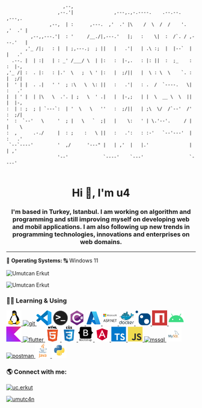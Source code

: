 ```
                                                                            
                     ,--,                                                     
                   ,--.'|               ,---,.,-.----.    .--.--.       ,---,.
                ,--,  | :      ,---.  ,'  .' |\    /  \  /  /    '.   ,'  .' |
         ,--,,---.'|  : '     /__./|,---.'   |;   :    \|  :  /`. / ,---.'   |
       ,'_ /|;   : |  | ;,---.;  ; ||   |   .'|   | .\ :;  |  |--`  |   |   .'
  .--. |  | :|   | : _' /___/ \  | |:   :  |-,.   : |: ||  :  ;_    :   :  |-,
,'_ /| :  . |:   : |.'  \   ;  \ ' |:   |  ;/||   |  \ : \  \    `. :   |  ;/|
|  ' | |  . .|   ' '  ; :\   \  \: ||   :   .'|   : .  /  `----.   \|   :   .'
|  | ' |  | |\   \  .'. | ;   \  ' .|   |  |-,;   | |  \  __ \  \  ||   |  |-,
:  | : ;  ; | `---`:  | '  \   \   ''   :  ;/||   | ;\  \/  /`--'  /'   :  ;/|
'  :  `--'   \     '  ; |   \   `  ;|   |    \:   ' | \.'--'.     / |   |    \
:  ,      .-./     |  : ;    :   \ ||   :   .':   : :-'   `--'---'  |   :   .'
 `--`----'         '  ,/      '---" |   | ,'  |   |.'               |   | ,'  
                   '--'             `----'    `---'                 `----'    
                                
```

<h1 align="center">Hi 👋, I'm u4</h1>
<h3 align="center"> I'm based in Turkey, Istanbul. I am working on algorithm and programming and still improving myself on developing web and mobil applications. I am also following up new trends in programming technologies, innovations and enterprises on web domains.</h3>


<hr>

<p align="left">
💠 <b>Operating Systems:</b>  🔠 Windows 11
</p>



<p>
<img align="center" src="https://github-readme-stats.vercel.app/api?username=umutc4n&show_icons=true&locale=en&theme=dark" alt="Umutcan Erkut" />
</p>

<p align="left"> 
<img src="https://shields-io-visitor-counter.herokuapp.com/badge?page=octocat.umutc4n&label=visits&labelColor=000000&logo=GitHub&logoColor=FFFFFF&color=1D70B8&style=for-the-badge" alt="Umutcan Erkut" />
</p>


<h3 align="left">
🧑‍💻 Learning & Using
</h3>

<p align="left"> 
    <a href="https://www.linux.org/" target="_blank"> 
        <img src="https://raw.githubusercontent.com/devicons/devicon/master/icons/linux/linux-original.svg" alt="linux" width="40" height="40"/> 
    </a> 
    <a href="https://git-scm.com/" target="_blank"> 
        <img src="https://www.vectorlogo.zone/logos/git-scm/git-scm-icon.svg" alt="git" width="40" height="40"/> 
    </a> 
    <a href="https://code.visualstudio.com/" target="_blank"> 
        <img src="https://raw.githubusercontent.com/github/explore/main/topics/visual-studio-code/visual-studio-code.png" alt="vscode" width="40" height="40"/> 
    </a> 
    <a href="https://www.gnu.org/software/bash/" target="_blank"> 
        <img src="https://github.com/github/explore/blob/main/topics/terminal/terminal.png?raw=true" alt="vscode" width="40" height="40"/> 
    </a> 
    <a href="https://www.w3schools.com/cs/" target="_blank"> 
        <img src="https://raw.githubusercontent.com/devicons/devicon/master/icons/csharp/csharp-original.svg" alt="csharp" width="40" height="40"/> 
    </a> 
    <a href="https://azure.microsoft.com/tr-tr/" target="_blank"> 
        <img src="https://raw.githubusercontent.com/github/explore/main/topics/azure/azure.png" alt="azure" width="40" height="40"/> 
    </a>
    <a href="https://dotnet.microsoft.com/" target="_blank"> 
        <img src="https://raw.githubusercontent.com/github/explore/main/topics/aspnet/aspnet.png" alt="dotnet" width="40" height="40"/> 
    </a>  
    <a href="https://www.docker.com/" target="_blank"> 
        <img src="https://raw.githubusercontent.com/devicons/devicon/master/icons/docker/docker-original-wordmark.svg" alt="docker" width="40" height="40"/> 
    </a> 
    <a href="https://www.nuget.org/" target="_blank"> 
        <img src="https://raw.githubusercontent.com/github/explore/main/topics/nuget/nuget.png" alt="nuget" width="40" height="40"/> 
    </a> 
    <a href="https://www.npmjs.com/" target="_blank"> 
        <img src="https://raw.githubusercontent.com/github/explore/main/topics/npm/npm.png" alt="npm" width="40" height="40"/> 
    </a> 
    <a href="https://developer.android.com" target="_blank"> <img src="https://raw.githubusercontent.com/github/explore/80688e429a7d4ef2fca1e82350fe8e3517d3494d/topics/android/android.png?raw=true" alt="android" width="40" height="40"/> 
    </a> 
    <a href="https://kotlinlang.org/" target="_blank"> 
        <img src="https://raw.githubusercontent.com/github/explore/80688e429a7d4ef2fca1e82350fe8e3517d3494d/topics/kotlin/kotlin.png?raw=true" alt="kotlin" width="40" height="40"/> 
    </a> 
    <a href="https://flutter.dev" target="_blank"> <img src="https://www.vectorlogo.zone/logos/flutterio/flutterio-icon.svg" alt="flutter" width="40" height="40"/> 
    </a> 
    <a href="https://www.w3schools.com/html/" target="_blank"> 
        <img src="https://raw.githubusercontent.com/github/explore/80688e429a7d4ef2fca1e82350fe8e3517d3494d/topics/html/html.png?raw=true" alt="html" width="40" height="40"/> 
    </a> 
    <a href="https://www.w3schools.com/css/" target="_blank"> 
        <img src="https://raw.githubusercontent.com/devicons/devicon/master/icons/css3/css3-original-wordmark.svg" alt="css3" width="40" height="40"/> 
    </a> 
    <a href="https://getbootstrap.com" target="_blank"> 
        <img src="https://raw.githubusercontent.com/devicons/devicon/master/icons/bootstrap/bootstrap-plain-wordmark.svg" alt="bootstrap" width="40" height="40"/> 
    </a> 
    <a href="https://angular.io/" target="_blank"> 
        <img src="https://raw.githubusercontent.com/github/explore/main/topics/angular/angular.png" alt="angular" width="40" height="40"/> 
    </a> 
    <a href="https://www.typescriptlang.org/" target="_blank"> 
        <img src="https://raw.githubusercontent.com/devicons/devicon/master/icons/typescript/typescript-original.svg" alt="typescript" width="40" height="40"/> 
    </a> 
    <a href="https://developer.mozilla.org/en-US/docs/Web/JavaScript" target="_blank"> 
        <img src="https://raw.githubusercontent.com/devicons/devicon/master/icons/javascript/javascript-original.svg" alt="javascript" width="40" height="40"/> 
    </a> 
    <a href="https://www.microsoft.com/en-us/sql-server" target="_blank"> 
        <img src="https://www.svgrepo.com/show/303229/microsoft-sql-server-logo.svg" alt="mssql" width="40" height="40"/> 
    </a> 
    <a href="https://www.mysql.com/" target="_blank"> 
        <img src="https://raw.githubusercontent.com/github/explore/80688e429a7d4ef2fca1e82350fe8e3517d3494d/topics/mysql/mysql.png?raw=true" alt="mssql" width="40" height="40"/> 
    </a> 
    <a href="https://postman.com" target="_blank"> 
        <img src="https://www.vectorlogo.zone/logos/getpostman/getpostman-icon.svg" alt="postman" width="40" height="40"/> 
    </a> 
    <a href="https://dev.java/" target="_blank"> 
        <img src="https://raw.githubusercontent.com/github/explore/80688e429a7d4ef2fca1e82350fe8e3517d3494d/topics/java/java.png?raw=true" alt="java" width="40" height="40"/> 
    </a> 
    <a href="https://www.python.org/" target="_blank"> 
        <img src="https://raw.githubusercontent.com/github/explore/80688e429a7d4ef2fca1e82350fe8e3517d3494d/topics/python/python.png?raw=true" alt="python" width="40" height="40"/> 
    </a> 
</p>


<h3 align="left">
🌎 Connect with me: 
</h3>

<p align="left"> 
    <a href="https://instagram.com/uc.erkut" target="blank">
        <img src="https://img.shields.io/badge/instagram-follow%20on%20uc.erkut-red?style=for-the-badge&logo=instagram" alt="uc.erkut" />
    </a> 
</p>

<p align="left"> 
    <a href="https://www.linkedin.com/in/umutc4n" target="blank">
        <img src="https://img.shields.io/badge/linkedin-follow%20on%20umutc4n-blue?style=for-the-badge&logo=linkedin" alt="umutc4n" />
    </a> 
</p>

